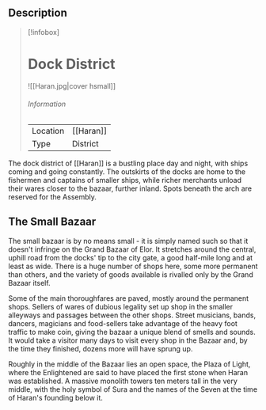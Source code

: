 
## Description

> [!infobox]
> # Dock District
> ![[Haran.jpg|cover hsmall]]
> ###### Information
> | | |
> |---|---|
> | Location | [[Haran]] |
> | Type | District 

The dock district of [[Haran]] is a bustling place day and night, with ships coming and going constantly. The outskirts of the docks are home to the fishermen and captains of smaller ships, while richer merchants unload their wares closer to the bazaar, further inland. Spots beneath the arch are reserved for the Assembly.

## The Small Bazaar

The small bazaar is by no means small - it is simply named such so that it doesn't infringe on the Grand Bazaar of Elor. It stretches around the central, uphill road from the docks' tip to the city gate, a good half-mile long and at least as wide. There is a huge number of shops here, some more permanent than others, and the variety of goods available is rivalled only by the Grand Bazaar itself.

Some of the main thoroughfares are paved, mostly around the permanent shops. Sellers of wares of dubious legality set up shop in the smaller alleyways and passages between the other shops. Street musicians, bands, dancers, magicians and food-sellers take advantage of the heavy foot traffic to make coin, giving the bazaar a unique blend of smells and sounds. It would take a visitor many days to visit every shop in the Bazaar and, by the time they finished, dozens more will have sprung up.

Roughly in the middle of the Bazaar lies an open space, the Plaza of Light, where the Enlightened are said to have placed the first stone when Haran was established. A massive monolith towers ten meters tall in the very middle, with the holy symbol of Sura and the names of the Seven at the time of Haran's founding below it.






